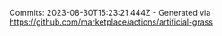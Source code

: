 Commits: 2023-08-30T15:23:21.444Z - Generated via https://github.com/marketplace/actions/artificial-grass
<br>
